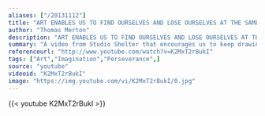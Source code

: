 ```yaml
---
aliases: ["/20131112"]
title: "ART ENABLES US TO FIND OURSELVES AND LOSE OURSELVES AT THE SAME TIME."
author: "Thomas Merton"
description: "ART ENABLES US TO FIND OURSELVES AND LOSE OURSELVES AT THE SAME TIME. - Thomas Merton quotes from GetInspired365.com"
summary: "A video from Studio Shelter that encourages us to keep drawing"
referenceurl: "http://www.youtube.com/watch?v=K2MxT2rBukI"
tags: ["Art","Imagination","Perseverance",]
source: "youtube"
videoid: "K2MxT2rBukI"
image: "https://img.youtube.com/vi/K2MxT2rBukI/0.jpg"
---
```


{{< youtube K2MxT2rBukI >}}

